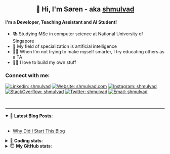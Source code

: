 <h2 align="center">
	👋 Hi, I'm Søren - aka <a href="https://shmulvad.com">shmulvad</a>
</h2>

#### I'm a Developer, Teaching Assistant and AI Student!
- 📚 Studying MSc in computer science at National University of Singapore
- 🧠 My field of specialization is artificial intelligence
- 👨‍🏫 When I'm not trying to make myself smarter, I try educating others as a TA
- 👨‍💻 I love to build my own stuff

### Connect with me:

[![Linkedin: shmulvad](https://img.shields.io/badge/shmulvad-blue?style=flat&logo=Linkedin&logoColor=white)][linkedin]
[![Website: shmulvad.com](https://img.shields.io/badge/shmulvad.com-47CCCC?&style=flat&logo=Google-Chrome&logoColor=white)][website]
[![Instagram: shmulvad](https://img.shields.io/badge/-@shmulvad-purple?style=flat&logo=Instagram&logoColor=white)][instagram]
[![StackOverflow: shmulvad](https://img.shields.io/badge/shmulvad-FE7A16?style=flat&logo=stack-overflow&logoColor=white)][stackOverflow]
[![Twitter: shmulvad](https://img.shields.io/badge/@shmulvad-1ca0f1?style=flat&logo=twitter&logoColor=white)][twitter]
[![Email: shmulvad](https://img.shields.io/badge/shmulvad-D14836?style=flat&logo=gmail&logoColor=white)][mail]

<br />

---

<details open>
 <summary>📕 <b>Latest Blog Posts</b>: </summary>

<br>

<!-- BLOG-POST-LIST:START -->
- [Why Did I Start This Blog](https://shmulvad.com/blog/why-did-start-this-blog)
<!-- BLOG-POST-LIST:END -->

</details>

<!-- --- -->

<details>
 <summary>🤖 <b>Coding stats</b>: </summary>

<br>

<!--START_SECTION:waka-->
**I'm a Night 🦉** 

```text
🌞 Morning    71 commits     ██░░░░░░░░░░░░░░░░░░░░░░░   8.34% 
🌆 Daytime    307 commits    █████████░░░░░░░░░░░░░░░░   36.08% 
🌃 Evening    297 commits    ████████░░░░░░░░░░░░░░░░░   34.9% 
🌙 Night      176 commits    █████░░░░░░░░░░░░░░░░░░░░   20.68%

```


📊 **This Week I Spent My Time On** 

```text
💬 Programming Languages: 
Python                   5 hrs 21 mins       ██████████████░░░░░░░░░░░   58.67% 
Other                    1 hr 41 mins        ████░░░░░░░░░░░░░░░░░░░░░   18.51% 
Text                     51 mins             ██░░░░░░░░░░░░░░░░░░░░░░░   9.5% 
SQL                      50 mins             ██░░░░░░░░░░░░░░░░░░░░░░░   9.16% 
JavaScript               7 mins              ░░░░░░░░░░░░░░░░░░░░░░░░░   1.41%

🔥 Editors: 
VS Code                  5 hrs 55 mins       ████████████████░░░░░░░░░   64.98% 
Sublime Text             1 hr 45 mins        ████░░░░░░░░░░░░░░░░░░░░░   19.19% 
Zsh                      1 hr 26 mins        ████░░░░░░░░░░░░░░░░░░░░░   15.83%

🐱‍💻 Projects: 
court-cases-scraper      7 hrs 1 min         ███████████████████░░░░░░   77.07% 
Unknown Project          54 mins             ██░░░░░░░░░░░░░░░░░░░░░░░   9.98% 
faktanet-scraper         30 mins             █░░░░░░░░░░░░░░░░░░░░░░░░   5.5% 
Terminal                 20 mins             █░░░░░░░░░░░░░░░░░░░░░░░░   3.75% 
beobot                   7 mins              ░░░░░░░░░░░░░░░░░░░░░░░░░   1.41%

```


 Last Updated on 06/07/2021
<!--END_SECTION:waka-->

</details>

<!-- --- -->

<details>
 <summary>😇 <b>My GitHub stats</b>: </summary>

<br>

<img align="left" alt="shmulvad's Github Stats" src="https://github-readme-stats.vercel.app/api?username=shmulvad&show_icons=true&hide_border=true" />

</details>



[website]: https://shmulvad.com
[twitter]: https://twitter.com/shmulvad
[linkedin]: https://linkedin.com/in/shmulvad
[instagram]: https://instagram.com/shmulvad
[stackOverflow]: https://stackoverflow.com/users/9248793/shmulvad
[mail]: mailto:shmulvad@gmail.com
[github]: https://github.com/shmulvad
